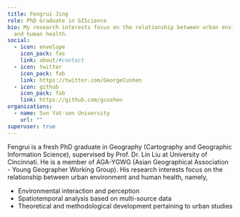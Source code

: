 ```yaml
---
title: Fengrui Jing
role: PhD Graduate in GIScience
bio: My research interests focus on the relationship between urban environment
  and human health.
social:
  - icon: envelope
    icon_pack: fas
    link: about/#contact
  - icon: twitter
    icon_pack: fab
    link: https://twitter.com/GeorgeCushen
  - icon: github
    icon_pack: fab
    link: https://github.com/gcushen
organizations:
  - name: Sun Yat-sen University
    url: ""
superuser: true
---
```

Fengrui is a fresh PhD graduate in Geography (Cartography and Geographic Information Science), supervised by Prof. Dr. Lin Liu at University of Cincinnati. He is a member of AGA-YGWG (Asian Geographical Association - Young Geographer Working Group). His research interests focus on the relationship between urban environment and human health, namely,

* Environmental interaction and perception
* Spatiotemporal analysis based on multi-source data
* Theoretical and methodological development pertaining to urban studies